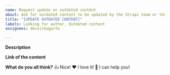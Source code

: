 ```yaml
---
name: Request update on outdated content
about: Ask for outdated content to be updated by the Strapi team or the community
title: "[UPDATE OUTDATED CONTENT]"
labels: Looking for author, Outdated content
assignees: dessireugarte

---
```


**Description**
<!--
Hello 👋 

Before you start, please make sure your issue is understandable and reproducible.
To make your issue readable make sure you use valid Markdown syntax.

Also, make sure that this request doesn't exist anymore

Please describe your modifications.
-->

**Link of the content**


**What do you all think?**
👍 Nice!
❤️ I love it!
🚀 I can help you!
